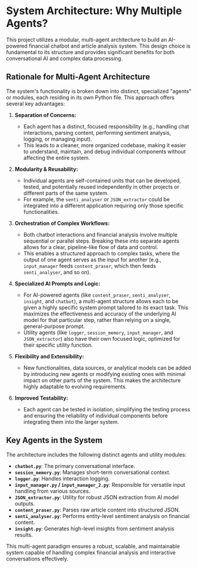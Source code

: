 # System Architecture: Why Multiple Agents?

This project utilizes a modular, multi-agent architecture to build an AI-powered financial chatbot and article analysis system. This design choice is fundamental to its structure and provides significant benefits for both conversational AI and complex data processing.

## Rationale for Multi-Agent Architecture

The system's functionality is broken down into distinct, specialized "agents" or modules, each residing in its own Python file. This approach offers several key advantages:

1.  **Separation of Concerns:**
    * Each agent has a distinct, focused responsibility (e.g., handling chat interactions, parsing content, performing sentiment analysis, logging, or managing input).
    * This leads to a cleaner, more organized codebase, making it easier to understand, maintain, and debug individual components without affecting the entire system.

2.  **Modularity & Reusability:**
    * Individual agents are self-contained units that can be developed, tested, and potentially reused independently in other projects or different parts of the same system.
    * For example, the `senti_analyser` or `JSON_extractor` could be integrated into a different application requiring only those specific functionalities.

3.  **Orchestration of Complex Workflows:**
    * Both chatbot interactions and financial analysis involve multiple sequential or parallel steps. Breaking these into separate agents allows for a clear, pipeline-like flow of data and control.
    * This enables a structured approach to complex tasks, where the output of one agent serves as the input for another (e.g., `input_manager` feeds `content_praser`, which then feeds `senti_analyser`, and so on).

4.  **Specialized AI Prompts and Logic:**
    * For AI-powered agents (like `content_praser`, `senti_analyser`, `insight`, and `chatbot`), a multi-agent structure allows each to be given a highly specific system prompt tailored to its exact task. This maximizes the effectiveness and accuracy of the underlying AI model for that particular step, rather than relying on a single, general-purpose prompt.
    * Utility agents (like `logger`, `session_memory`, `input_manager`, and `JSON_extractor`) also have their own focused logic, optimized for their specific utility function.

5.  **Flexibility and Extensibility:**
    * New functionalities, data sources, or analytical models can be added by introducing new agents or modifying existing ones with minimal impact on other parts of the system. This makes the architecture highly adaptable to evolving requirements.

6.  **Improved Testability:**
    * Each agent can be tested in isolation, simplifying the testing process and ensuring the reliability of individual components before integrating them into the larger system.

## Key Agents in the System

The architecture includes the following distinct agents and utility modules:

* **`chatbot.py`**: The primary conversational interface.
* **`session_memory.py`**: Manages short-term conversational context.
* **`logger.py`**: Handles interaction logging.
* **`input_manager.py` / `input_manager_2.py`**: Responsible for versatile input handling from various sources.
* **`JSON_extractor.py`**: Utility for robust JSON extraction from AI model outputs.
* **`content_praser.py`**: Parses raw article content into structured JSON.
* **`senti_analyser.py`**: Performs entity-level sentiment analysis on financial content.
* **`insight.py`**: Generates high-level insights from sentiment analysis results.

This multi-agent paradigm ensures a robust, scalable, and maintainable system capable of handling complex financial analysis and interactive conversations effectively.
